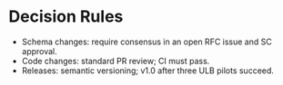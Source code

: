 # Decision Rules

- Schema changes: require consensus in an open RFC issue and SC approval.
- Code changes: standard PR review; CI must pass.
- Releases: semantic versioning; v1.0 after three ULB pilots succeed.
